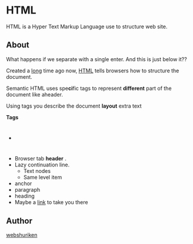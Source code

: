 # HTML

HTML is a Hyper Text Markup Language use to structure web site.

## About

What happens if we separate with a single enter.
And this is just below it??

Created a [long](url) time ago now, [HTML](url) tells browsers how to structure the document.

Semantic HTML uses spe**ci**fic tags to represent __different__ part of the document like aheader.

Using tags you describe the document **layout** extra text

**Tags**

- <h1></h1>
- Browser tab **header** <title></title>. 
- Lazy continuation line.
  - Text nodes
  - Same level item
- anchor
- paragraph
- heading
- Maybe a [link](url) to take you there

## Author

[webshuriken](url)
